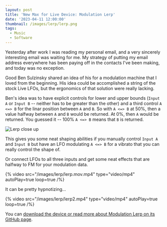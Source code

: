 ```yaml
---
layout: post
title: 'New Max for Live Device: Modulation Lerp'
date: '2023-04-11 12:00:00'
thumbnail: /images/lerp/lerp.png
tags:
  - Music
  - Software
---
```


Yesterday after work I was reading my personal email, and a very sincerely
interesting email was waiting for me. My strategy of putting my email address
everywhere has been paying off in the contacts I've been making, and today was
no exception.

Good Ben Sulzinsky shared an idea of his for a modulation machine that I loved
from the beginning. His idea could be accomplished a string of the stock Live
LFOs, but the ergonomics of that solution were really lacking.

Ben's idea was to have explicit controls for lower and upper bounds (`Input A` or
`Input B` -- neither has to be greater than the other) and a third control `A <=> B` for
the linar position between `A` and `B`. So with `A <=> B` at 50%, then a
value halfway between `A` and `B` would be returned. At 0%, then `A` would be
returned. You guessed it -- 100% `A <=> B` means that `B` is returned.

![Lerp close up](/images/lerp/lerp.png)

This gives you some neat shaping abilities if you manually control `Input A` and
`Input B` but have an LFO modulating `A <=> B` for a vibrato that you can really
control the shape of.

Or connect LFOs to all three inputs and get some neat effects that are halfway
to FM for your modulation data.

{% video src="/images/lerp/lerp.mov.mp4" type="video/mp4" autoPlay=true loop=true /%}

It can be pretty hypnotizing...

{% video src="/images/lerp/lerp2.mp4" type="video/mp4" autoPlay=true loop=true /%}

You can [download the device or read more about Modulation Lerp on its GitHub page](https://github.com/zsteinkamp/m4l-Modulation-Lerp).
